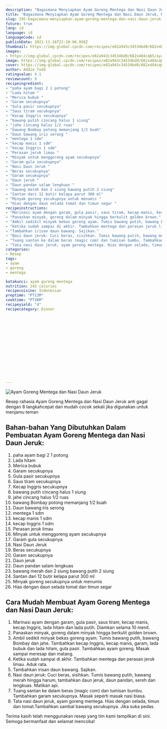 ```yaml
---
description: "Bagaimana Menyiapkan Ayam Goreng Mentega dan Nasi Daun Jeruk, Menggugah Selera"
title: "Bagaimana Menyiapkan Ayam Goreng Mentega dan Nasi Daun Jeruk, Menggugah Selera"
slug: 295-bagaimana-menyiapkan-ayam-goreng-mentega-dan-nasi-daun-jeruk-menggugah-selera
future: true
lang: id
language: id
languageCode: id
publishDate: 2021-11-16T22:10:06.958Z 
thumbnail: https://img-global.cpcdn.com/recipes/e82a943c34534bd0/682x484cq65/ayam-goreng-mentega-dan-nasi-daun-jeruk-foto-resep-utama.png
images:
- https://img-global.cpcdn.com/recipes/e82a943c34534bd0/682x484cq65/ayam-goreng-mentega-dan-nasi-daun-jeruk-foto-resep-utama.png
image: https://img-global.cpcdn.com/recipes/e82a943c34534bd0/682x484cq65/ayam-goreng-mentega-dan-nasi-daun-jeruk-foto-resep-utama.png
cover: https://img-global.cpcdn.com/recipes/e82a943c34534bd0/682x484cq65/ayam-goreng-mentega-dan-nasi-daun-jeruk-foto-resep-utama.png
author: Addie Todd
ratingvalue: 4.1
reviewcount: 9
recipeingredient:
- "paha ayam bagi 2 1 potong"
- "Lada hitam "
- "Merica bubuk "
- "Garam secukupnya"
- "Gula pasir secukupnya"
- "Saus tiram secukupnya"
- "Kecap Inggris secukupnya"
- "bawang putih cincang halus 1 siung"
- "jahe cincang halus 1/2 ruas"
- "bawang Bombay potong memanjang 1/2 buah"
- "Daun bawang iris serong "
- "mentega 1 sdm"
- "kecap manis 1 sdm"
- "kecap Inggris 1 sdm"
- "Perasan jeruk limau "
- "Minyak untuk menggoreng ayam secukupnya"
- "Garam gula secukupnya"
- "Nasi Daun Jeruk "
- "Beras secukupnya"
- "Garam secukupnya"
- "Daun jeruk "
- "Daun pandan salam lengkuas "
- "bawang merah dan 2 siung bawang putih 2 siung"
- "Santan dari 12 butir kelapa parut 300 ml"
- "Minyak goreng secukupnya untuk menumis "
- "Hias dengan daun selada tomat dan timun segar "
recipeinstructions:
- "Marinasi ayam dengan garam, gula pasir, saus tiram, kecap manis, kecap Inggris, lada hitam dan lada putih. Diamkan selama 10 menit."
- "Panaskan minyak, goreng dalam minyak hingga berkulit golden brown."
- "Ambil sedikit minyak bekas goreng ayam. Tumis bawang putih, bawang Bombay dan jahe. Tambahkan kecap Inggris, kecap manis, garam, lada bubuk dan lada hitam, gula pasir. Tambahkan ayam goreng. Masak sampai meresap dan matang."
- "Ketika sudah sampai di akhir. Tambahkan mentega dan perasan jeruk limau. Aduk rata."
- "Tambahkan irisan daun bawang. Sajikan."
- "Nasi daun jeruk: Cuci beras, sisihkan. Tumis bawang putih, bawang merah hingga harum, tambahkan daun jeruk, daun pandan, sereh dan lengkuas. Matikan api."
- "Tuang santan ke dalam beras (magic com) dan tumisan bumbu. Tambahkan garam secukupnya. Masak seperti masak nasi biasa."
- "Tata nasi daun jeruk, ayam goreng mentega. Hias dengan selada, timun dan tomat.Tambahkan sambal bawang secukupnya. Jika suka pedas."
categories:
- Resep
tags:
- ayam
- goreng
- mentega

katakunci: ayam goreng mentega 
nutrition: 243 calories
recipecuisine: Indonesian
preptime: "PT13M"
cooktime: "PT36M"
recipeyield: "4"
recipecategory: Dinner


     
    
    
    
    
    
    
    
    
    
    
      
    
---
```



![Ayam Goreng Mentega dan Nasi Daun Jeruk](https://img-global.cpcdn.com/recipes/e82a943c34534bd0/682x484cq65/ayam-goreng-mentega-dan-nasi-daun-jeruk-foto-resep-utama.png)

Resep rahasia Ayam Goreng Mentega dan Nasi Daun Jeruk  anti gagal dengan 8 langkahcepat dan mudah cocok sekali jika digunakan untuk menjamu teman

<!--inarticleads1-->

## Bahan-bahan Yang Dibutuhkan Dalam Pembuatan Ayam Goreng Mentega dan Nasi Daun Jeruk:

1. paha ayam bagi 2 1 potong
1. Lada hitam 
1. Merica bubuk 
1. Garam secukupnya
1. Gula pasir secukupnya
1. Saus tiram secukupnya
1. Kecap Inggris secukupnya
1. bawang putih cincang halus 1 siung
1. jahe cincang halus 1/2 ruas
1. bawang Bombay potong memanjang 1/2 buah
1. Daun bawang iris serong 
1. mentega 1 sdm
1. kecap manis 1 sdm
1. kecap Inggris 1 sdm
1. Perasan jeruk limau 
1. Minyak untuk menggoreng ayam secukupnya
1. Garam gula secukupnya
1. Nasi Daun Jeruk 
1. Beras secukupnya
1. Garam secukupnya
1. Daun jeruk 
1. Daun pandan salam lengkuas 
1. bawang merah dan 2 siung bawang putih 2 siung
1. Santan dari 12 butir kelapa parut 300 ml
1. Minyak goreng secukupnya untuk menumis 
1. Hias dengan daun selada tomat dan timun segar 



<!--inarticleads2-->

## Cara Mudah Membuat Ayam Goreng Mentega dan Nasi Daun Jeruk:

1. Marinasi ayam dengan garam, gula pasir, saus tiram, kecap manis, kecap Inggris, lada hitam dan lada putih. Diamkan selama 10 menit.
1. Panaskan minyak, goreng dalam minyak hingga berkulit golden brown.
1. Ambil sedikit minyak bekas goreng ayam. Tumis bawang putih, bawang Bombay dan jahe. Tambahkan kecap Inggris, kecap manis, garam, lada bubuk dan lada hitam, gula pasir. Tambahkan ayam goreng. Masak sampai meresap dan matang.
1. Ketika sudah sampai di akhir. Tambahkan mentega dan perasan jeruk limau. Aduk rata.
1. Tambahkan irisan daun bawang. Sajikan.
1. Nasi daun jeruk: Cuci beras, sisihkan. Tumis bawang putih, bawang merah hingga harum, tambahkan daun jeruk, daun pandan, sereh dan lengkuas. Matikan api.
1. Tuang santan ke dalam beras (magic com) dan tumisan bumbu. Tambahkan garam secukupnya. Masak seperti masak nasi biasa.
1. Tata nasi daun jeruk, ayam goreng mentega. Hias dengan selada, timun dan tomat.Tambahkan sambal bawang secukupnya. Jika suka pedas.




Terima kasih telah menggunakan resep yang tim kami tampilkan di sini. Semoga bermanfaat dan selamat mencoba!
